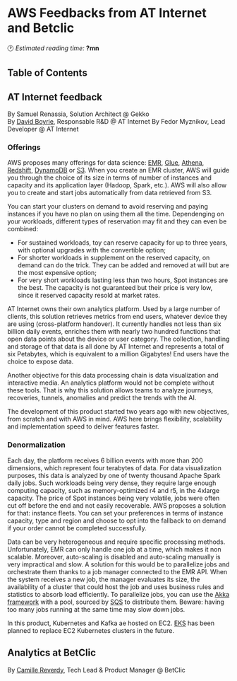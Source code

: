 # AWS Feedbacks from AT Internet and Betclic
🕑 *Estimated reading time:* **?mn**

## Table of Contents


## AT Internet feedback
By Samuel Renassia, Solution Architect @ Gekko  
By [David Boyrie](https://twitter.com/dboyrie), Responsable R&D @ AT Internet
By Fedor Myznikov, Lead Developer @ AT Internet

### Offerings

AWS proposes many offerings for data science: [EMR](https://aws.amazon.com/emr/), [Glue](https://aws.amazon.com/glue/), [Athena](https://aws.amazon.com/athena/), [Redshift](https://aws.amazon.com/redshift/), [DynamoDB](https://aws.amazon.com/dynamodb/) or [S3](https://aws.amazon.com/s3/). When you create an EMR cluster, AWS will guide you through the choice of its size in terms of number of instances and capacity and its application layer (Hadoop, Spark, etc.). AWS will also allow you to create and start jobs automatically from data retrieved from S3.

You can start your clusters on demand to avoid reserving and paying instances if you have no plan on using them all the time. Dependenging on your workloads, different types of reservation may fit and they can even be combined:
- For sustained workloads, toy can reserve capacity for up to three years, with optional upgrades with the convertible option;
- For shorter workloads in supplement on the reserved capacity, on demand can do the trick. They can be added and removed at will but are the most expensive option;
- For very short workloads lasting less than two hours, Spot instances are the best. The capacity is not guaranteed but their price is very low, since it reserved capacity resold at market rates.

AT Internet owns their own analytics platform. Used by a large number of clients, this solution retrieves metrics from end users, whatever device they are using (cross-platform handover). It currently handles not less than six billion daily events, enriches them with nearly two hundred functions that open data points about the device or user category. The collection, handling and storage of that data is all done by AT Internet and represents a total of six Petabytes, which is equivalent to a million Gigabytes! End users have the choice to expose data.

Another objective for this data processing chain is data visualization and interactive media. An analytics platform would not be complete without these tools. That is why this solution allows teams to analyze journeys, recoveries, tunnels, anomalies and predict the trends with the AI.

The development of this product started two years ago with new objectives, from scratch and with AWS in mind. AWS here brings flexibility, scalability and implementation speed to deliver features faster.

### Denormalization

Each day, the platform receives 6 billion events with more than 200 dimensions, which represent four terabytes of data. For data visualization purposes, this data is analyzed by one of twenty thousand Apache Spark daily jobs. Such workloads being very dense, they require large enough computing capacity, such as memory-optimized r4 and r5, in the 4xlarge capacity. The price of Spot instances being very volatile, jobs were often cut off before the end and not easily recoverable. AWS proposes a solution for that: instance fleets. You can set your preferences in terms of instance capacity, type and region and choose to opt into the fallback to on demand if your order cannot be completed successfully.

Data can be very heterogeneous and require specific processing methods. Unfortunately, EMR can only handle one job at a time, which makes it non scalable. Moreover, auto-scaling is disabled and auto-scaling manually is very impractical and slow. A solution for this would be to parallelize jobs and orchestrate them thanks to a job manager connected to the EMR API. When the system receives a new job, the manager evaluates its size, the availability of a cluster that could host the job and uses business rules and statistics to absorb load efficiently. To parallelize jobs, you can use the [Akka framework](https://akka.io/) with a pool, sourced by [SQS](https://aws.amazon.com/sqs/) to distribute them. Beware: having too many jobs running at the same time may slow down jobs.

In this product, Kubernetes and Kafka ae hosted on EC2. [EKS](https://aws.amazon.com/eks/) has been planned to replace EC2 Kubernetes clusters in the future.

## Analytics at BetClic

By [Camille Reverdy](https://twitter.com/camillereverdy), Tech Lead & Product Manager @ BetClic